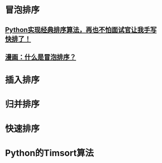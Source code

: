 # 冒泡排序

## [Python实现经典排序算法，再也不怕面试官让我手写快排了！](https://mp.weixin.qq.com/s/BjovdLxXfeLYyMrs3LH4hg)



## [漫画：什么是冒泡排序？](https://mp.weixin.qq.com/s/wO11PDZSM5pQ0DfbQjKRQA)



# 插入排序



# 归并排序



# 快速排序



# Python的Timsort算法
